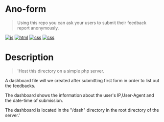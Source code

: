 # Ano-form
> Using this repo you can ask your users to submit their feedback report anonymously.

[![js](https://img.shields.io/badge/code-JavaScript-informational?style=flat&logo=javascript&logoColor=green&color=black)]()
[![html](https://img.shields.io/badge/code-HTML-informational?style=flat&logo=html5&logoColor=orange&color=black)]()
[![css](https://img.shields.io/badge/code-Css-informational?style=flat&logo=css3&logoColor=blue&color=black)]()
[![css](https://img.shields.io/badge/code-php-informational?style=flat&logo=php&logoColor=blue&color=black)]()

# Description 
> 'Host this directory on a simple php server.
 
A dashboard file will we created after submitting first form in order to list out the feedbacks. 

  The dashboard shows the information about the user's IP,User-Agent and the date-time of submission.  

  The dashboard is located in the "/dash" directory in the root directory of the server.'
